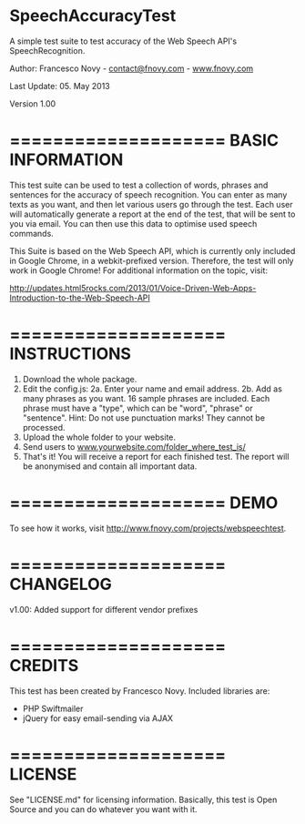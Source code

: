 SpeechAccuracyTest
==================

A simple test suite to test accuracy of the Web Speech API's SpeechRecognition.

Author: Francesco Novy - contact@fnovy.com - www.fnovy.com

Last Update: 05. May 2013

Version 1.00

====================
BASIC INFORMATION
====================
This test suite can be used to test a collection of words, phrases and sentences for
the accuracy of speech recognition. You can enter as many texts as you want, and then
let various users go through the test. Each user will automatically generate a report at
the end of the test, that will be sent to you via email. You can then use this data
to optimise used speech commands.

This Suite is based on the Web Speech API, which is currently only included in Google Chrome, in a webkit-prefixed version. Therefore, the test will only work in Google Chrome!
For additional information on the topic, visit:

http://updates.html5rocks.com/2013/01/Voice-Driven-Web-Apps-Introduction-to-the-Web-Speech-API


====================
INSTRUCTIONS
====================
1. Download the whole package.
2. Edit the config.js:
2a. Enter your name and email address.
2b. Add as many phrases as you want. 16 sample phrases are included. Each phrase must have a "type", which can be "word", "phrase" or "sentence".
	Hint: Do not use punctuation marks! They cannot be processed.
3. Upload the whole folder to your website.
4. Send users to www.yourwebsite.com/folder_where_test_is/
5. That's it! You will receive a report for each finished test. The report will be anonymised and contain all important data.

====================
DEMO
====================
To see how it works, visit http://www.fnovy.com/projects/webspeechtest.

====================
CHANGELOG
====================
v1.00: Added support for different vendor prefixes

====================
CREDITS
====================
This test has been created by Francesco Novy. Included libraries are:
- PHP Swiftmailer
- jQuery for easy email-sending via AJAX

====================
LICENSE
====================
See "LICENSE.md" for licensing information. Basically, this test is Open Source and you can do whatever you want with it.